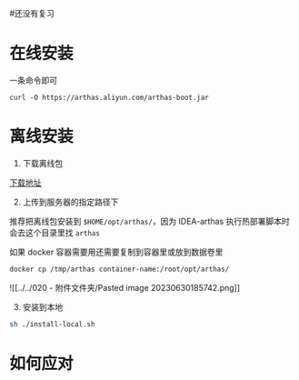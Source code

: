 #还没有复习 

# 在线安装

一条命令即可

```
curl -O https://arthas.aliyun.com/arthas-boot.jar
```


# 离线安装

1. 下载离线包

[下载地址](https://arthas.aliyun.com/download/latest_version?mirror=aliyun)

2. 上传到服务器的指定路径下

推荐把离线包安装到 `$HOME/opt/arthas/`，因为 IDEA-arthas 执行热部署脚本时会去这个目录里找 `arthas`

如果 docker 容器需要用还需要复制到容器里或放到数据卷里

```sh
docker cp /tmp/arthas container-name:/root/opt/arthas/
```

![[../../020 - 附件文件夹/Pasted image 20230630185742.png]]

3. 安装到本地

```sh
sh ./install-local.sh
```


# 如何应对